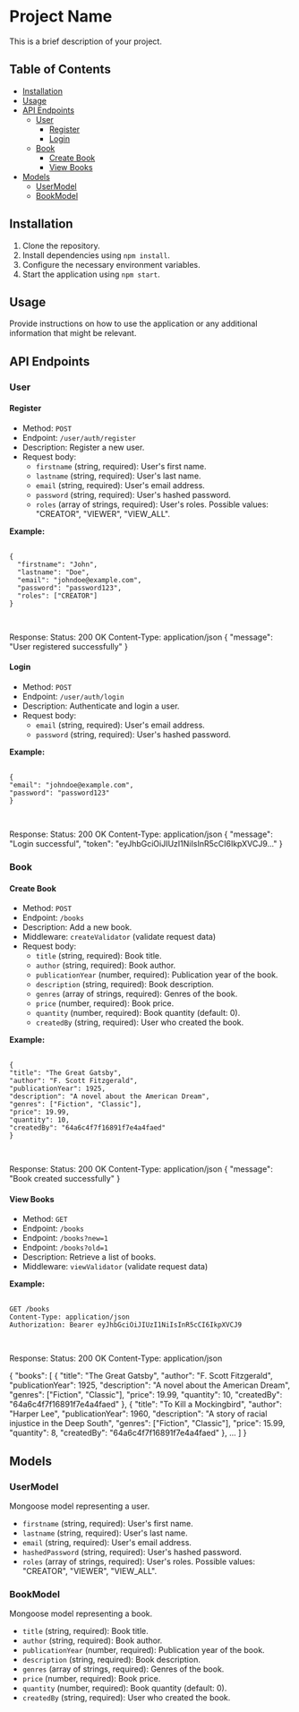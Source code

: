 # Project Name

This is a brief description of your project.

## Table of Contents

- [Installation](#installation)
- [Usage](#usage)
- [API Endpoints](#api-endpoints)
  - [User](#user)
    - [Register](#register)
    - [Login](#login)
  - [Book](#book)
    - [Create Book](#create-book)
    - [View Books](#view-books)
- [Models](#models)
  - [UserModel](#usermodel)
  - [BookModel](#bookmodel)

## Installation

1. Clone the repository.
2. Install dependencies using `npm install`.
3. Configure the necessary environment variables.
4. Start the application using `npm start`.

## Usage

Provide instructions on how to use the application or any additional information that might be relevant.

## API Endpoints

### User

#### Register

- Method: `POST`
- Endpoint: `/user/auth/register`
- Description: Register a new user.
- Request body:
  - `firstname` (string, required): User's first name.
  - `lastname` (string, required): User's last name.
  - `email` (string, required): User's email address.
  - `password` (string, required): User's hashed password.
  - `roles` (array of strings, required): User's roles. Possible values: "CREATOR", "VIEWER", "VIEW_ALL".



 **Example:**

<div class="copyable">
  <pre>
    <code>
{
  "firstname": "John",
  "lastname": "Doe",
  "email": "johndoe@example.com",
  "password": "password123",
  "roles": ["CREATOR"]
}
    </code>
  </pre>
</div>

Response:
Status: 200 OK
Content-Type: application/json
{
"message": "User registered successfully"
}

#### Login

- Method: `POST`
- Endpoint: `/user/auth/login`
- Description: Authenticate and login a user.
- Request body:
  - `email` (string, required): User's email address.
  - `password` (string, required): User's hashed password.


 **Example:**

<div class="copyable">
  <pre>
    <code>
{
"email": "johndoe@example.com",
"password": "password123"
}
    </code>
  </pre>
</div>

Response:
Status: 200 OK
Content-Type: application/json
{
"message": "Login successful",
"token": "eyJhbGciOiJIUzI1NiIsInR5cCI6IkpXVCJ9..."
}

### Book

#### Create Book

- Method: `POST`
- Endpoint: `/books`
- Description: Add a new book.
- Middleware: `createValidator` (validate request data)
- Request body:
  - `title` (string, required): Book title.
  - `author` (string, required): Book author.
  - `publicationYear` (number, required): Publication year of the book.
  - `description` (string, required): Book description.
  - `genres` (array of strings, required): Genres of the book.
  - `price` (number, required): Book price.
  - `quantity` (number, required): Book quantity (default: 0).
  - `createdBy` (string, required): User who created the book.

 **Example:**

<div class="copyable">
  <pre>
    <code>
{
"title": "The Great Gatsby",
"author": "F. Scott Fitzgerald",
"publicationYear": 1925,
"description": "A novel about the American Dream",
"genres": ["Fiction", "Classic"],
"price": 19.99,
"quantity": 10,
"createdBy": "64a6c4f7f16891f7e4a4faed"
}
    </code>
  </pre>
</div>

Response:
Status: 200 OK
Content-Type: application/json
{
"message": "Book created successfully"
}

#### View Books

- Method: `GET`
- Endpoint: `/books`
- Endpoint: `/books?new=1`
- Endpoint: `/books?old=1`
- Description: Retrieve a list of books.
- Middleware: `viewValidator` (validate request data)

 **Example:**

<div class="copyable">
  <pre>
    <code>
GET /books
Content-Type: application/json
Authorization: Bearer eyJhbGciOiJIUzI1NiIsInR5cCI6IkpXVCJ9
    </code>
  </pre>
</div>

Response:
Status: 200 OK
Content-Type: application/json

{
"books": [
{
"title": "The Great Gatsby",
"author": "F. Scott Fitzgerald",
"publicationYear": 1925,
"description": "A novel about the American Dream",
"genres": ["Fiction", "Classic"],
"price": 19.99,
"quantity": 10,
"createdBy": "64a6c4f7f16891f7e4a4faed"
},
{
"title": "To Kill a Mockingbird",
"author": "Harper Lee",
"publicationYear": 1960,
"description": "A story of racial injustice in the Deep South",
"genres": ["Fiction", "Classic"],
"price": 15.99,
"quantity": 8,
"createdBy": "64a6c4f7f16891f7e4a4faed"
},
...
]
}

## Models

### UserModel

Mongoose model representing a user.

- `firstname` (string, required): User's first name.
- `lastname` (string, required): User's last name.
- `email` (string, required): User's email address.
- `hashedPassword` (string, required): User's hashed password.
- `roles` (array of strings, required): User's roles. Possible values: "CREATOR", "VIEWER", "VIEW_ALL".

### BookModel

Mongoose model representing a book.

- `title` (string, required): Book title.
- `author` (string, required): Book author.
- `publicationYear` (number, required): Publication year of the book.
- `description` (string, required): Book description.
- `genres` (array of strings, required): Genres of the book.
- `price` (number, required): Book price.
- `quantity` (number, required): Book quantity (default: 0).
- `createdBy` (string, required): User who created the book.

